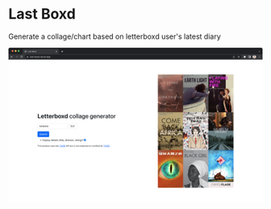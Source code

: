 # Last Boxd

Generate a collage/chart based on letterboxd user's latest diary

![](img/screenshot.png)
